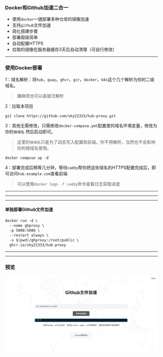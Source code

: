 ### Docker和Github加速二合一

- 使用`docker`一键部署多种仓库的镜像加速
- 支持`github`文件加速
- 简化搭建步骤
- 部署超级简单
- 自动配置HTTPS
- 拉取的镜像在服务器缓存3天后自动清理（可自行修改）

---

### 使用Docker部署

1：域名解析：将`hub`，`quay`，`ghcr`，`gcr`，`docker`，`k8s`这个几个解析为你的二级域名。

> 嫌麻烦也可以直接泛解析


2：拉取本项目
```
git clone https://github.com/sky22333/hub-proxy.git
```


3：其他无需修改，只需修改`docker-compose.yml`配置里的域名环境变量，修改为你的`根域名`
然后启动即可。

> 这里的`根域名`只是为了动态写入配置和前端，你不用解析，当然也不会影响你的根域名使用。
```
docker compose up -d
```

4：部署完成后稍等几分钟，等待`caddy`帮你把这些域名的HTTPS配置完成后，即可访问`hub.example.com`查看前端

> 可以使用`docker logs -f caddy`命令查看日志获取进度



---
---
---

#### 单独部署Github文件加速
```
docker run -d \
  --name ghproxy \
  -p 5000:5000 \
  --restart always \
  -v $(pwd)/ghproxy:/root/public \
  ghcr.io/sky22333/hub-proxy
```

---
---

### 预览

![预览](./.github/workflows/gh.jpg)
